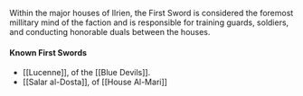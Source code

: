 Within the major houses of Ilrien, the First Sword is considered the foremost millitary mind of the faction and is responsible for training guards, soldiers, and conducting honorable duals between the houses.

#### Known First Swords
- [[Lucenne]], of the [[Blue Devils]].
- [[Salar al-Dosta]], of [[House Al-Mari]]